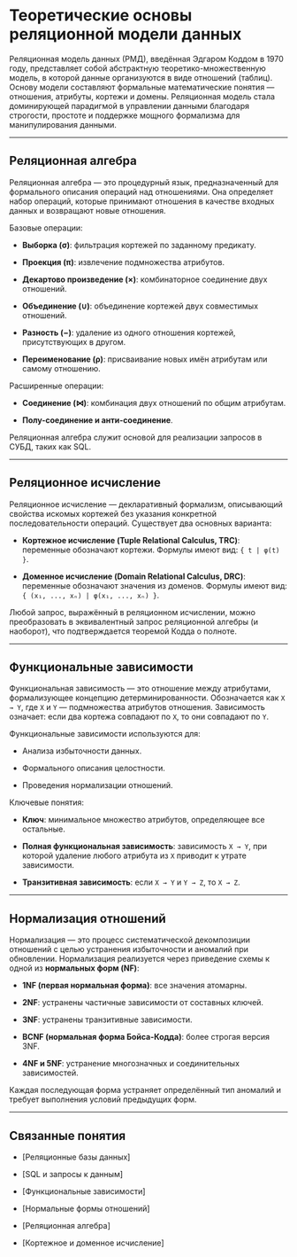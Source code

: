 # Теоретические основы реляционной модели данных

Реляционная модель данных (РМД), введённая Эдгаром Коддом в 1970 году, представляет собой абстрактную теоретико-множественную модель, в которой данные организуются в виде отношений (таблиц). Основу модели составляют формальные математические понятия — отношения, атрибуты, кортежи и домены. Реляционная модель стала доминирующей парадигмой в управлении данными благодаря строгости, простоте и поддержке мощного формализма для манипулирования данными.

---

## Реляционная алгебра

Реляционная алгебра — это процедурный язык, предназначенный для формального описания операций над отношениями. Она определяет набор операций, которые принимают отношения в качестве входных данных и возвращают новые отношения.

Базовые операции:

- **Выборка (σ)**: фильтрация кортежей по заданному предикату.
    
- **Проекция (π)**: извлечение подмножества атрибутов.
    
- **Декартово произведение (×)**: комбинаторное соединение двух отношений.
    
- **Объединение (∪)**: объединение кортежей двух совместимых отношений.
    
- **Разность (−)**: удаление из одного отношения кортежей, присутствующих в другом.
    
- **Переименование (ρ)**: присваивание новых имён атрибутам или самому отношению.
    

Расширенные операции:

- **Соединение (⋈)**: комбинация двух отношений по общим атрибутам.
    
- **Полу-соединение и анти-соединение**.
    

Реляционная алгебра служит основой для реализации запросов в СУБД, таких как SQL.

---

## Реляционное исчисление

Реляционное исчисление — декларативный формализм, описывающий свойства искомых кортежей без указания конкретной последовательности операций. Существует два основных варианта:

- **Кортежное исчисление (Tuple Relational Calculus, TRC)**: переменные обозначают кортежи. Формулы имеют вид: `{ t | φ(t) }`.
    
- **Доменное исчисление (Domain Relational Calculus, DRC)**: переменные обозначают значения из доменов. Формулы имеют вид: `{ (x₁, ..., xₙ) | φ(x₁, ..., xₙ) }`.
    

Любой запрос, выражённый в реляционном исчислении, можно преобразовать в эквивалентный запрос реляционной алгебры (и наоборот), что подтверждается теоремой Кодда о полноте.

---

## Функциональные зависимости

Функциональная зависимость — это отношение между атрибутами, формализующее концепцию детерминированности. Обозначается как `X → Y`, где `X` и `Y` — подмножества атрибутов отношения. Зависимость означает: если два кортежа совпадают по `X`, то они совпадают по `Y`.

Функциональные зависимости используются для:

- Анализа избыточности данных.
    
- Формального описания целостности.
    
- Проведения нормализации отношений.
    

Ключевые понятия:

- **Ключ**: минимальное множество атрибутов, определяющее все остальные.
    
- **Полная функциональная зависимость**: зависимость `X → Y`, при которой удаление любого атрибута из `X` приводит к утрате зависимости.
    
- **Транзитивная зависимость**: если `X → Y` и `Y → Z`, то `X → Z`.
    

---

## Нормализация отношений

Нормализация — это процесс систематической декомпозиции отношений с целью устранения избыточности и аномалий при обновлении. Нормализация реализуется через приведение схемы к одной из **нормальных форм (NF)**:

- **1NF (первая нормальная форма)**: все значения атомарны.
    
- **2NF**: устранены частичные зависимости от составных ключей.
    
- **3NF**: устранены транзитивные зависимости.
    
- **BCNF (нормальная форма Бойса-Кодда)**: более строгая версия 3NF.
    
- **4NF и 5NF**: устранение многозначных и соединительных зависимостей.
    

Каждая последующая форма устраняет определённый тип аномалий и требует выполнения условий предыдущих форм.

---

## Связанные понятия

- [Реляционные базы данных]
    
- [SQL и запросы к данным]
    
- [Функциональные зависимости]
    
- [Нормальные формы отношений]
    
- [Реляционная алгебра]
    
- [Кортежное и доменное исчисление]